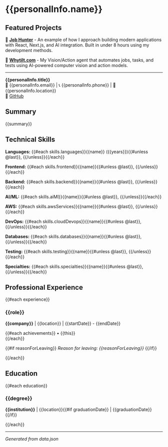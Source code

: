 # {{personalInfo.name}}

## Featured Projects

🚀 **[Job Hunter](https://github.com/ejokelly/job-hunter)** - An example of how I approach building modern applications with React, Next.js, and AI integration. Built in under 8 hours using my development methods.

🤖 **[Whytilt.com](https://whytilt.com)** - My Vision/Action agent that automates jobs, tasks, and tests using AI-powered computer vision and action models.

---

**{{personalInfo.title}}**  
📧 {{personalInfo.email}} | 📞 {{personalInfo.phone}} | 📍 {{personalInfo.location}}  
🔗 [GitHub]({{personalInfo.github}})

## Summary

{{summary}}

## Technical Skills

**Languages:** {{#each skills.languages}}{{name}} ({{years}}){{#unless @last}}, {{/unless}}{{/each}}

**Frontend:** {{#each skills.frontend}}{{name}}{{#unless @last}}, {{/unless}}{{/each}}

**Backend:** {{#each skills.backend}}{{name}}{{#unless @last}}, {{/unless}}{{/each}}

**AI/ML:** {{#each skills.aiMl}}{{name}}{{#unless @last}}, {{/unless}}{{/each}}

**AWS:** {{#each skills.awsServices}}{{name}}{{#unless @last}}, {{/unless}}{{/each}}

**DevOps:** {{#each skills.cloudDevops}}{{name}}{{#unless @last}}, {{/unless}}{{/each}}

**Databases:** {{#each skills.databases}}{{name}}{{#unless @last}}, {{/unless}}{{/each}}

**Testing:** {{#each skills.testing}}{{name}}{{#unless @last}}, {{/unless}}{{/each}}

**Specialties:** {{#each skills.specialties}}{{name}}{{#unless @last}}, {{/unless}}{{/each}}

## Professional Experience

{{#each experience}}
### {{role}}
**{{company}}** | {{location}} | {{startDate}} - {{endDate}}

{{#each achievements}}
• {{this}}  
{{/each}}

{{#if reasonForLeaving}}
*Reason for leaving: {{reasonForLeaving}}*
{{/if}}

{{/each}}

## Education

{{#each education}}
### {{degree}}
**{{institution}}** | {{location}}{{#if graduationDate}} | {{graduationDate}}{{/if}}

{{/each}}

---
*Generated from data.json*